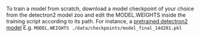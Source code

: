 To train a model from scratch, download a model checkpoint of your choice from the detectron2 model zoo and edit the MODEL.WEIGHTS inside the training script according to its path.
For instance, a [pretrained detectron2 model](https://dl.fbaipublicfiles.com/detectron2/new_baselines/mask_rcnn_R_50_FPN_400ep_LSJ/42019571/model_final_14d201.pkl)
E.g. `MODEL.WEIGHTS ./data/checkpoints/model_final_14d201.pkl`
